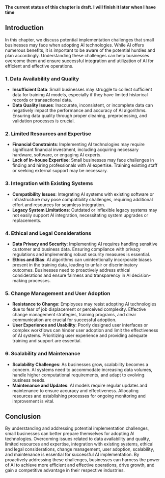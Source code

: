 **The current status of this chapter is draft. I will finish it later when I have time**

Introduction
------------

In this chapter, we discuss potential implementation challenges that small businesses may face when adopting AI technologies. While AI offers numerous benefits, it is important to be aware of the potential hurdles and plan accordingly. Understanding these challenges can help businesses overcome them and ensure successful integration and utilization of AI for efficient and effective operations.

### 1. Data Availability and Quality

* **Insufficient Data**: Small businesses may struggle to collect sufficient data for training AI models, especially if they have limited historical records or transactional data.
* **Data Quality Issues**: Inaccurate, inconsistent, or incomplete data can negatively impact the performance and accuracy of AI algorithms. Ensuring data quality through proper cleaning, preprocessing, and validation processes is crucial.

### 2. Limited Resources and Expertise

* **Financial Constraints**: Implementing AI technologies may require significant financial investment, including acquiring necessary hardware, software, or engaging AI experts.
* **Lack of In-house Expertise**: Small businesses may face challenges in finding and hiring professionals with AI expertise. Training existing staff or seeking external support may be necessary.

### 3. Integration with Existing Systems

* **Compatibility Issues**: Integrating AI systems with existing software or infrastructure may pose compatibility challenges, requiring additional effort and resources for seamless integration.
* **Legacy System Limitations**: Outdated or inflexible legacy systems may not easily support AI integration, necessitating system upgrades or replacements.

### 4. Ethical and Legal Considerations

* **Data Privacy and Security**: Implementing AI requires handling sensitive customer and business data. Ensuring compliance with privacy regulations and implementing robust security measures is essential.
* **Ethics and Bias**: AI algorithms can unintentionally incorporate biases present in the training data, leading to unfair or discriminatory outcomes. Businesses need to proactively address ethical considerations and ensure fairness and transparency in AI decision-making processes.

### 5. Change Management and User Adoption

* **Resistance to Change**: Employees may resist adopting AI technologies due to fear of job displacement or perceived complexity. Effective change management strategies, training programs, and clear communication are crucial for successful adoption.
* **User Experience and Usability**: Poorly designed user interfaces or complex workflows can hinder user adoption and limit the effectiveness of AI systems. Prioritizing user experience and providing adequate training and support are essential.

### 6. Scalability and Maintenance

* **Scalability Challenges**: As businesses grow, scalability becomes a concern. AI systems need to accommodate increasing data volumes, handle higher computational requirements, and adapt to evolving business needs.
* **Maintenance and Updates**: AI models require regular updates and maintenance to ensure accuracy and effectiveness. Allocating resources and establishing processes for ongoing monitoring and improvement is vital.

Conclusion
----------

By understanding and addressing potential implementation challenges, small businesses can better prepare themselves for adopting AI technologies. Overcoming issues related to data availability and quality, limited resources and expertise, integration with existing systems, ethical and legal considerations, change management, user adoption, scalability, and maintenance is essential for successful AI implementation. By proactively addressing these challenges, businesses can harness the power of AI to achieve more efficient and effective operations, drive growth, and gain a competitive advantage in their respective industries.
